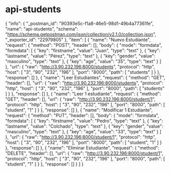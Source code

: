 # api-students

{
	"info": {
		"_postman_id": "90393e5c-f1a8-46e5-98d1-49b4a77361fe",
		"name": "api-students",
		"schema": "https://schema.getpostman.com/json/collection/v2.1.0/collection.json",
		"_exporter_id": "22979805"
	},
	"item": [
		{
			"name": "Nuevo Estudiante",
			"request": {
				"method": "POST",
				"header": [],
				"body": {
					"mode": "formdata",
					"formdata": [
						{
							"key": "firstname",
							"value": "Juan",
							"type": "text"
						},
						{
							"key": "lastname",
							"value": "Pérez",
							"type": "text"
						},
						{
							"key": "gender",
							"value": "masculino",
							"type": "text"
						},
						{
							"key": "age",
							"value": "35",
							"type": "text"
						}
					]
				},
				"url": {
					"raw": "http://3.90.232.196:8000/students",
					"protocol": "http",
					"host": [
						"3",
						"90",
						"232",
						"196"
					],
					"port": "8000",
					"path": [
						"students"
					]
				}
			},
			"response": []
		},
		{
			"name": "Leer Estudiantes",
			"request": {
				"method": "GET",
				"header": [],
				"url": {
					"raw": "http://3.90.232.196:8000/students",
					"protocol": "http",
					"host": [
						"3",
						"90",
						"232",
						"196"
					],
					"port": "8000",
					"path": [
						"students"
					]
				}
			},
			"response": []
		},
		{
			"name": "Leer 1 estudiante",
			"request": {
				"method": "GET",
				"header": [],
				"url": {
					"raw": "http://3.90.232.196:8000/student/1",
					"protocol": "http",
					"host": [
						"3",
						"90",
						"232",
						"196"
					],
					"port": "8000",
					"path": [
						"student",
						"1"
					]
				}
			},
			"response": []
		},
		{
			"name": "Modificar 1 Estudiante",
			"request": {
				"method": "PUT",
				"header": [],
				"body": {
					"mode": "formdata",
					"formdata": [
						{
							"key": "firstname",
							"value": "Pedro",
							"type": "text"
						},
						{
							"key": "lastname",
							"value": "Colchado",
							"type": "text"
						},
						{
							"key": "gender",
							"value": "masculino",
							"type": "text"
						},
						{
							"key": "age",
							"value": "33",
							"type": "text"
						}
					]
				},
				"url": {
					"raw": "http://3.90.232.196:8000/student/1",
					"protocol": "http",
					"host": [
						"3",
						"90",
						"232",
						"196"
					],
					"port": "8000",
					"path": [
						"student",
						"1"
					]
				}
			},
			"response": []
		},
		{
			"name": "Eliminar Estudiante",
			"request": {
				"method": "DELETE",
				"header": [],
				"url": {
					"raw": "http://3.90.232.196:8000/student/1",
					"protocol": "http",
					"host": [
						"3",
						"90",
						"232",
						"196"
					],
					"port": "8000",
					"path": [
						"student",
						"1"
					]
				}
			},
			"response": []
		}
	]
}
